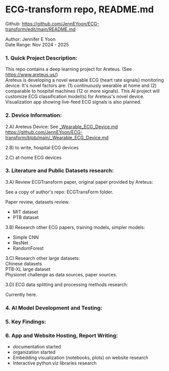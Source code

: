 # ECG-transform repo, README.md  
Github: https://github.com/JennEYoon/ECG-transform/edit/main/README.md  

Author: Jennifer E Yoon   
Date Range: Nov 2024 - 2025

### 1. Quick Project Description:  

This repo contains a deep learning project for Areteus. (See https://www.areteus.us/)   
Areteus is developing a novel wearable ECG (heart rate signals) monitoring device. It's novel factors are: (1) continuously wearable at home and (2) comparable to hospital machines (12 or more signals). This AI project will customize ECG classification model(s) for Areteus's novel device. Visualization app showing live-feed ECG signals is also planned.  

### 2. Device Information:  

2.A) Areteus Device: See <a href="https://github.com/JennEYoon/ECG-transform/blob/main/_Wearable_ECG_Device.md" >_Wearable_ECG_Device.md</a>  
https://github.com/JennEYoon/ECG-transform/blob/main/_Wearable_ECG_Device.md

2.B) to write, hospital ECG devices  

2.C) at-home ECG devices  


### 3. Literature and Public Datasets research:  

3.A) Review ECGTransform paper, original paper provided by Areteus:  

See a copy of author's repo: ECGTransForm folder.  

Paper review, datasets review.  
* MIT dataset
* PTB dataset

3.B) Research other ECG papers, training models, simpler models:    
* Simple CNN
* ResNet
* RandomForest   

3.C) Research other large datasets:  
Chinese datasets  
PTB-XL large dataset  
Physionet challenge as data sources, paper sources.  

3.D) ECG data splitting and processing methods research: 

Currently here.  

### 4. AI Model Development and Testing:    



### 5. Key Findings:  


### 6. App and Website Hosting, Report Writing:  

* documentation started
* organization started
* Embedding visualization (notebooks, plots) on website research 
* Interactive python viz libraries research  
